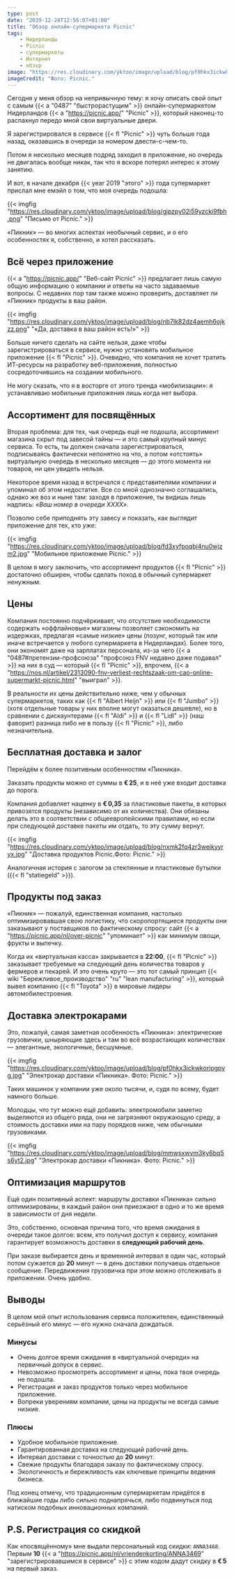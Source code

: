 ```yaml
---
type: post
date: "2019-12-24T12:56:07+01:00"
title: "Обзор онлайн-супермаркета Picnic"
tags:
    - Нидерланды
    - Picnic
    - супермаркеты
    - Интернет
    - обзор
image: "https://res.cloudinary.com/yktoo/image/upload/blog/pf0hkx3ickwkoripgpvg.jpg"
imageCredit: "Фото: Picnic."
---
```


Сегодня у меня обзор на непривычную тему: я хочу описать свой опыт с самым {{< a "0487" "быстрорастущим" >}} онлайн-супермаркетом Нидерландов {{< a "https://picnic.app/" "Picnic" >}}, который наконец-то распахнул передо мной свои виртуальные двери.

Я зарегистрировался в сервисе {{< fl "Picnic" >}} чуть больше года назад, оказавшись в очереди за номером двести-с-чем-то.

Потом я несколько месяцев подряд заходил в приложение, но очередь не двигалась вообще никак, так что я вскоре потерял интерес к этому занятию.

<!--more-->

И вот, в начале декабря {{< year 2019 "этого" >}} года супермаркет прислал мне емэйл о том, что моя очередь подошла:

{{< imgfig "https://res.cloudinary.com/yktoo/image/upload/blog/gjpzpy02i59yzcki9fbh.png" "Письмо от Picnic." >}}

«Пикник» — во многих аспектах необычный сервис, и о его особенностях я, собственно, и хотел рассказать.

## Всё через приложение

{{< a "https://picnic.app/" "Веб-сайт Picnic" >}} предлагает лишь самую общую информацию о компании и ответы на часто задаваемые вопросы. С недавних пор там также можно проверить, доставляет ли «Пикник» продукты в ваш район.

{{< imgfig "https://res.cloudinary.com/yktoo/image/upload/blog/nb7lk82dz4aemh6ojkzz.png" "«Да, доставка в ваш район есть!»" >}}

Больше ничего сделать на сайте нельзя, даже чтобы зарегистрироваться в сервисе, нужно установить мобильное приложение {{< fl "Picnic" >}}. Очевидно, что компания не хочет тратить ИТ-ресурсы на разработку веб-приложения, полностью сосредоточившись на создании мобильного.

Не могу сказать, что я в восторге от этого тренда «мобилизации»: я устанавливаю мобильные приложения лишь когда нет выбора.

## Ассортимент для посвящённых

Вторая проблема: для тех, чья очередь ещё не подошла, ассортимент магазина скрыт под завесой тайны — и это самый крупный минус сервиса. То есть, ты должен сначала зарегистрироваться, подписываясь фактически непонятно на что, а потом «отстоять» виртуальную очередь в несколько месяцев — до этого момента ни товаров, ни цен увидеть нельзя.

Некоторое время назад я встречался с представителями компании и упоминал об этом недостатке. Все со мной однозначно соглашались, однако же воз и ныне там: заходя в приложение, ты видишь лишь надпись: *«Ваш номер в очереди XXXX»*.

Позволю себе приподнять эту завесу и показать, как выглядит приложение для тех, кто *уже*:

{{< imgfig "https://res.cloudinary.com/yktoo/image/upload/blog/fd3xyfpoqbj4nu0wjzm2.jpg" "Мобильное приложение Picnic." >}}

В целом я могу заключить, что ассортимент продуктов {{< fl "Picnic" >}} достаточно обширен, чтобы сделать поход в обычный супермаркет ненужным.

## Цены

Компания постоянно подчёркивает, что отсутствие необходимости содержать «оффлайновые» магазины позволяет сэкономить на издержках, предлагая «самые низкие» цены (лозунг, который так или иначе встречается у любого супермаркета в Нидерландах). Более того, они экономят даже на зарплатах персонала, из-за чего {{< a "0487#претензии-профсоюза" "профсоюз FNV недавно даже подавал" >}} на них в суд — который {{< fl "Picnic" >}}, впрочем, {{< a "https://nos.nl/artikel/2313090-fnv-verliest-rechtszaak-om-cao-online-supermarkt-picnic.html" "выиграл" >}}.

В реальности их цены действительно ниже, чем у обычных супермаркетов, таких как {{< fl "Albert Heijn" >}} или {{< fl "Jumbo" >}} (хотя отдельные товары у них вполне могут оказаться дешевле), но в сравнении с дискаунтерами {{< fl "Aldi" >}} и {{< fl "Lidl" >}} (наш фаворит) разница либо не в пользу {{< fl "Picnic" >}}, либо незначительна.

## Бесплатная доставка и залог

Перейдём к более позитивным особенностям «Пикника».

Заказать продукты можно от суммы в **€ 25**, и в неё уже входит доставка до порога.

Компания добавляет наценку в **€ 0,35** за пластиковые пакеты, в которых привозятся продукты (независимо от их количества). Они обязаны делать это в соответствии с общеевропейскими правилами, но если при следующей доставке пакеты им отдать, то эту сумму вернут.

{{< imgfig "https://res.cloudinary.com/yktoo/image/upload/blog/nxmk2fq4zr3wejkyyryx.jpg" "Доставка продуктов Picnic.Фото: Picnic." >}}

Аналогичная история с залогом за стеклянные и пластиковые бутылки ({{< fl "statiegeld" >}}).

## Продукты под заказ

«Пикник» — пожалуй, единственная компания, настолько оптимизировавшая свою логистику, что скоропортящиеся продукты они заказывают у поставщиков по фактическому спросу: сайт {{< a "https://picnic.app/nl/over-picnic" "упоминает" >}} как минимум овощи, фрукты и выпечку.

Когда их «виртуальная касса» закрывается в **22:00**, {{< fl "Picnic" >}} заказывает требуемые на следующий день количества товаров у фермеров и пекарей. И это очень круто — это тот самый принцип {{< wiki "Бережливое_производство" "ru" "lean manufacturing" >}}, который вывел компанию {{< fl "Toyota" >}} в мировые лидеры автомобилестроения.

## Доставка электрокарами

Это, пожалуй, самая заметная особенность «Пикника»: электрические грузовички, шныряющие здесь и там во всё возрастающих количествах — элегантные, экологичные, бесшумные.

{{< imgfig "https://res.cloudinary.com/yktoo/image/upload/blog/pf0hkx3ickwkoripgpvg.jpg" "Электрокар доставки «Пикника». Фото: Picnic." >}}

Таких машинок у компании уже около тысячи, и, судя по всему, будет намного больше.

Молодцы, что тут можно ещё добавить: электромобили заметно выделяются из общего ряда, они не загрязняют окружающую среду, а стоимость доставки ими на пару порядков ниже, чем обычными грузовиками.

{{< imgfig "https://res.cloudinary.com/yktoo/image/upload/blog/mmwsxwvm3ky6bq5s6yt2.jpg" "Электрокар доставки «Пикника». Фото: Picnic." >}}

## Оптимизация маршрутов

Ещё один позитивный аспект: маршруты доставки «Пикника» сильно оптимизированы, в каждый район они приезжают в одно и то же время в зависимости от дня недели.

Это, собственно, основная причина того, что время ожидания в очереди такое долгое: всем, кто получил доступ к сервису, компания гарантирует возможность доставки в **следующий рабочий день**.

При заказе выбирается день и временной интервал в один час, который потом сужается до **20** минут — в день доставки получаешь отдельное сообщение. Передвижения грузовичка при этом можно отслеживать в приложении. Очень удобно.

## Выводы

В целом мой опыт использования сервиса положителен, единственный серьёзный его минус — его нужно сначала дождаться.

### Минусы

* Очень долгое время ожидания в «виртуальной очереди» на первичный допуск в сервис.
* Невозможно просмотреть ассортимент и цены, пока твоя очередь не подошла.
* Регистрация и заказ продуктов только через мобильное приложение.
* Вопреки уверениям компании, цены на продукты не всегда самые низкие.

### Плюсы

* Удобное мобильное приложение.
* Гарантированная доставка на следующий рабочий день.
* Интервал доставки с точностью до **20** минут.
* Свежие продукты благодаря заказу по фактическому спросу.
* Экологичность и бережливость как ключевые принципы ведения бизнеса.

Под конец отмечу, что традиционным супермаркетам придётся в ближайшие годы либо сильно поднапрячься, либо подвинуться под натиском подобных инновационных компаний.

## P.S. Регистрация со скидкой

Как «посвящённому» мне выдали персональный код скидки: `ANNA3468`. Первым **10** {{< a "https://picnic.app/nl/vriendenkorting/ANNA3469" "зарегистрировавшимся в сервисе" >}} с этим кодом дадут скидку в **€ 5** на первый заказ.